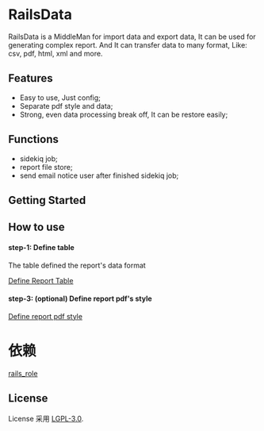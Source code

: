 # RailsData
RailsData is a MiddleMan for import data and export data, It can be used for generating complex report.
And It can transfer data to many format, Like: csv, pdf, html, xml and more.

## Features
- Easy to use, Just config;
- Separate pdf style and data;
- Strong, even data processing break off, It can be restore easily;

## Functions
- sidekiq job;
- report file store;
- send email notice user after finished sidekiq job;

## Getting Started

## How to use

#### step-1: Define table
The table defined the report's data format

[Define Report Table](docs/define-report-table.md)

#### step-3: (optional) Define report pdf's style
[Define report pdf style](docs/define-pdf-style)

# 依赖
[rails_role](https://github.com/work-design/rails_role)

## License
License 采用 [LGPL-3.0](https://opensource.org/licenses/LGPL-3.0).
